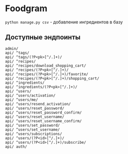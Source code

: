 # Foodgram
```python manage.py csv``` - добавление ингредиентов в базу
## Доступные эндпоинты
```
admin/
api/ ^tags/
api/ ^tags/(?P<pk>[^/.]+)/
api/ ^recipes/
api/ ^recipes/download_shopping_cart/
api/ ^recipes/(?P<pk>[^/.]+)/
api/ ^recipes/(?P<pk>[^/.]+)/favorite/
api/ ^recipes/(?P<pk>[^/.]+)/shopping_cart/
api/ ^ingredients/
api/ ^ingredients/(?P<pk>[^/.]+)/
api/ ^users/
api/ ^users/activation/
api/ ^users/me/
api/ ^users/resend_activation/
api/ ^users/reset_password/
api/ ^users/reset_password_confirm/
api/ ^users/reset_username/
api/ ^users/reset_username_confirm/
api/ ^users/set_password/
api/ ^users/set_username/
api/ ^users/subscriptions/
api/ ^users/(?P<id>[^/.]+)/
api/ ^users/(?P<id>[^/.]+)/subscribe/
api/ auth/
```
